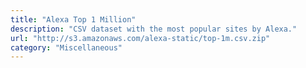 ```yaml
---
title: "Alexa Top 1 Million"
description: "CSV dataset with the most popular sites by Alexa."
url: "http://s3.amazonaws.com/alexa-static/top-1m.csv.zip"
category: "Miscellaneous"
---
```

